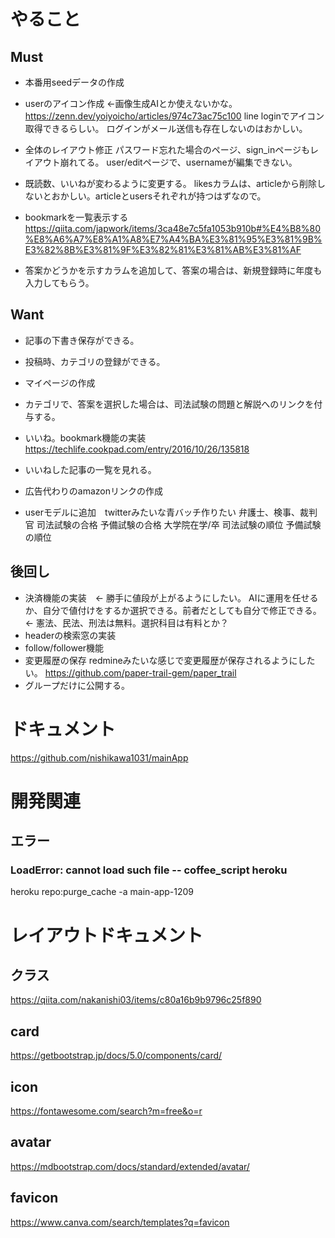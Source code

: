 # やること
## Must
- 本番用seedデータの作成
- userのアイコン作成  ←画像生成AIとか使えないかな。
https://zenn.dev/yoiyoicho/articles/974c73ac75c100
line loginでアイコン取得できるらしい。
ログインがメール送信も存在しないのはおかしい。
- 全体のレイアウト修正
パスワード忘れた場合のページ、sign_inページもレイアウト崩れてる。
user/editページで、usernameが編集できない。
- 既読数、いいねが変わるように変更する。
likesカラムは、articleから削除しないとおかしい。articleとusersそれぞれが持つはずなので。


- bookmarkを一覧表示する
https://qiita.com/japwork/items/3ca48e7c5fa1053b910b#%E4%B8%80%E8%A6%A7%E8%A1%A8%E7%A4%BA%E3%81%95%E3%81%9B%E3%82%8B%E3%81%9F%E3%82%81%E3%81%AB%E3%81%AF
- 答案かどうかを示すカラムを追加して、答案の場合は、新規登録時に年度も入力してもらう。

## Want
- 記事の下書き保存ができる。
- 投稿時、カテゴリの登録ができる。
- マイページの作成
- カテゴリで、答案を選択した場合は、司法試験の問題と解説へのリンクを付与する。

- いいね。bookmark機能の実装
https://techlife.cookpad.com/entry/2016/10/26/135818
- いいねした記事の一覧を見れる。

- 広告代わりのamazonリンクの作成
- userモデルに追加　twitterみたいな青バッチ作りたい
弁護士、検事、裁判官
司法試験の合格
予備試験の合格
大学院在学/卒
司法試験の順位
予備試験の順位

## 後回し
- 決済機能の実装　← 勝手に値段が上がるようにしたい。
AIに運用を任せるか、自分で値付けをするか選択できる。前者だとしても自分で修正できる。
← 憲法、民法、刑法は無料。選択科目は有料とか？
- headerの検索窓の実装
- follow/follower機能
- 変更履歴の保存
redmineみたいな感じで変更履歴が保存されるようにしたい。
https://github.com/paper-trail-gem/paper_trail
- グループだけに公開する。

# ドキュメント
https://github.com/nishikawa1031/mainApp

# 開発関連
## エラー
### LoadError: cannot load such file -- coffee_script heroku
heroku repo:purge_cache -a main-app-1209

# レイアウトドキュメント
## クラス
https://qiita.com/nakanishi03/items/c80a16b9b9796c25f890
## card
https://getbootstrap.jp/docs/5.0/components/card/
## icon
https://fontawesome.com/search?m=free&o=r
## avatar
https://mdbootstrap.com/docs/standard/extended/avatar/

## favicon
https://www.canva.com/search/templates?q=favicon